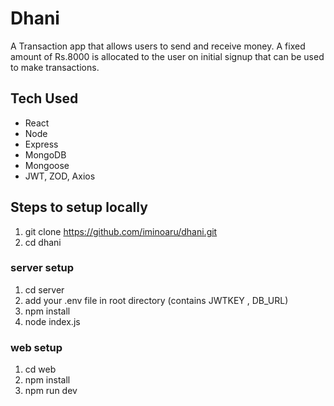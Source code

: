 # Dhani

A Transaction app that allows users to send and receive money.
A fixed amount of Rs.8000 is allocated to the user on initial signup
that can be used to make transactions.

## Tech Used

 - React
 - Node
 - Express
 - MongoDB
 - Mongoose
 - JWT, ZOD, Axios

## Steps to setup locally

 1. git clone https://github.com/iminoaru/dhani.git
 2. cd dhani
 

### server setup

 1. cd server
 2. add your .env file in root directory (contains JWTKEY , DB_URL)
 3. npm install
 4. node index.js

### web setup

 1. cd web
 2. npm install
 3. npm run dev
 
